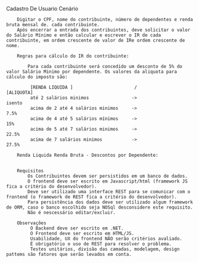  Cadastro De Usuario
    Cenário

        Digitar o CPF, nome do contribuinte, número de dependentes e renda bruta mensal de. cada contribuinte.
        Após encerrar a entrada dos contribuintes, deve solicitar o valor do Salário Mínimo e então calcular e escrever o IR de cada contribuinte, em ordem crescente de valor de IRe ordem crescente de nome.

        Regras para cálculo do IR do contribuinte:

            Para cada contribuinte será concedido um desconto de 5% do valor Salário Minimo por dependente. Os valores da aliquota para cálculo do imposto são:
            
             [RENDA LIQUIDA ]                       /                   [ALIQUOTA]
             até 2 salários minimos                ->                    isento
             acima de 2 até 4 salários minimos     ->                    7.5%
             acima de 4 até 5 salários mínimos     ->                    15%
             acima de 5 até 7 salários minimos     ->                    22.5%
             acima de 7 salários minimos           ->                    27.5%

        Renda Liquida Renda Bruta - Descontos por Dependente:


        Requisitos
            Os Contribuintes devem ser persistidos em um banco de dados.
            O frontend deve ser escrito em Javascript/html (framework JS fica a critério do desenvolvedor).
            Deve ser utilizado uma interface REST para se comunicar com o frontend (o framework de REST fica a critério do desenvolvedor).
            Para persistência dos dados deve ser utilizado algum framework de ORM, caso o banco escolhido seja NOSql desconsidere este requisito.
            Não é nescessário editar/excluir.

        Observações 
             O Backend deve ser escrito em .NET.
             O Frontend deve ser escrito em HTML/JS.
             Usabilidade, UX do frontend NÃO serão critérios avaliado.
             É obrigatório o uso de REST para resolver o problema.
             Testes unitários, divisão das camadas, modelagem, design pattems são fatores que serão levados em conta.
            

    


